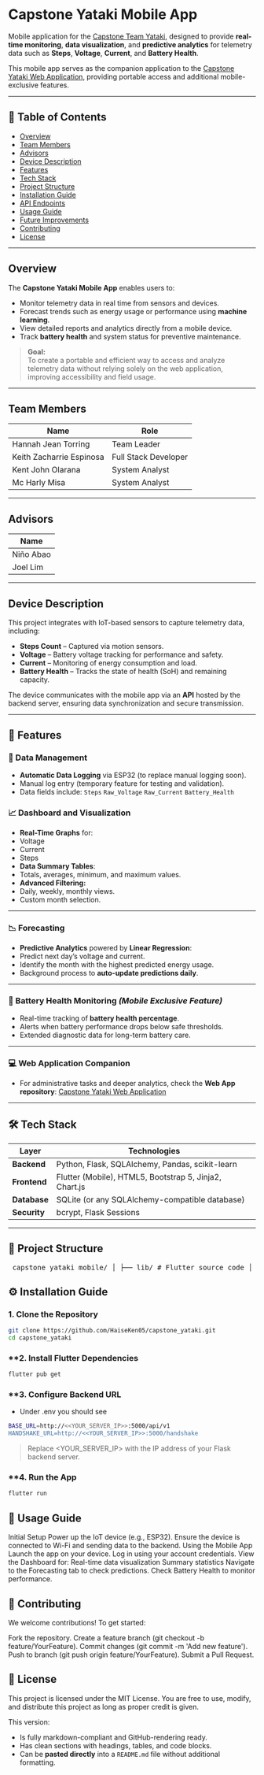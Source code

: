 # **Capstone Yataki Mobile App**  
Mobile application for the [Capstone Team Yataki](https://github.com/HaiseKen05/Capstone-TeamYataki), designed to provide **real-time monitoring**, **data visualization**, and **predictive analytics** for telemetry data such as **Steps**, **Voltage**, **Current**, and **Battery Health**.

This mobile app serves as the companion application to the [Capstone Yataki Web Application](https://github.com/HaiseKen05/Capstone-TeamYataki), providing portable access and additional mobile-exclusive features.

---

## **📖 Table of Contents**
- [Overview](#overview)
- [Team Members](#team-members)
- [Advisors](#advisors)
- [Device Description](#device-description)
- [Features](#-features)
- [Tech Stack](#%EF%B8%8F-tech-stack)
- [Project Structure](#-project-structure)
- [Installation Guide](#-installation-guide)
- [API Endpoints](#-api-endpoints)
- [Usage Guide](#-usage-guide)
- [Future Improvements](#-future-improvements)
- [Contributing](#-contributing)
- [License](#-license)

---

## **Overview**
The **Capstone Yataki Mobile App** enables users to:
- Monitor telemetry data in real time from sensors and devices.
- Forecast trends such as energy usage or performance using **machine learning**.
- View detailed reports and analytics directly from a mobile device.
- Track **battery health** and system status for preventive maintenance.

> **Goal:**  
> To create a portable and efficient way to access and analyze telemetry data without relying solely on the web application, improving accessibility and field usage.

---

## **Team Members**
| **Name**                 | **Role**            |
|--------------------------|---------------------|
| Hannah Jean Torring       | Team Leader         |
| Keith Zacharrie Espinosa  | Full Stack Developer|
| Kent John Olarana         | System Analyst      |
| Mc Harly Misa             | System Analyst      |

---

## **Advisors**
| **Name**     |
|--------------|
| Niño Abao    |
| Joel Lim     |

---

## **Device Description**
This project integrates with IoT-based sensors to capture telemetry data, including:
- **Steps Count** – Captured via motion sensors.
- **Voltage** – Battery voltage tracking for performance and safety.
- **Current** – Monitoring of energy consumption and load.
- **Battery Health** – Tracks the state of health (SoH) and remaining capacity.

The device communicates with the mobile app via an **API** hosted by the backend server, ensuring data synchronization and secure transmission.

---

## **🚀 Features**

### 🧾 Data Management 
- **Automatic Data Logging** via ESP32 (to replace manual logging soon).
- Manual log entry (temporary feature for testing and validation).
- Data fields include:
    `Steps`
    `Raw_Voltage`
    `Raw_Current`
    `Battery_Health`

### 📈 Dashboard and Visualization
- **Real-Time Graphs** for:
- Voltage
- Current
- Steps
- **Data Summary Tables**:
- Totals, averages, minimum, and maximum values.
- **Advanced Filtering:**
- Daily, weekly, monthly views.
- Custom month selection.

---

### 📉 Forecasting
- **Predictive Analytics** powered by **Linear Regression**:
- Predict next day’s voltage and current.
- Identify the month with the highest predicted energy usage.
- Background process to **auto-update predictions daily**.

---

### 🔋 Battery Health Monitoring *(Mobile Exclusive Feature)*
- Real-time tracking of **battery health percentage**.
- Alerts when battery performance drops below safe thresholds.
- Extended diagnostic data for long-term battery care.

---

### 💻 Web Application Companion
- For administrative tasks and deeper analytics, check the **Web App repository**:
[Capstone Yataki Web Application](https://github.com/HaiseKen05/Capstone-TeamYataki)

---

## **🛠️ Tech Stack**

| Layer        | Technologies                          |
|--------------|--------------------------------------|
| **Backend**  | Python, Flask, SQLAlchemy, Pandas, scikit-learn |
| **Frontend** | Flutter (Mobile), HTML5, Bootstrap 5, Jinja2, Chart.js |
| **Database** | SQLite (or any SQLAlchemy-compatible database) |
| **Security** | bcrypt, Flask Sessions |

---

## **📂 Project Structure**

<pre> capstone_yataki_mobile/ │ ├── lib/ # Flutter source code │ ├── screens/ # App screens (Dashboard, Forecast, etc.) │ ├── widgets/ # Reusable UI components │ ├── services/ # API integration logic │ └── main.dart # Entry point │ ├── assets/ # Images, icons, and static files │ ├── test/ # Automated tests │ ├── README.md # Project documentation └── pubspec.yaml # Flutter dependencies  </pre>
## **⚙️ Installation Guide**

### **1. Clone the Repository**
```bash
git clone https://github.com/HaiseKen05/capstone_yataki.git
cd capstone_yataki
```

### **2. Install Flutter Dependencies
```bash
flutter pub get
```

### **3. Configure Backend URL
- Under .env you should see 
```bash
BASE_URL=http://<<YOUR_SERVER_IP>>:5000/api/v1
HANDSHAKE_URL=http://<<YOUR_SERVER_IP>>:5000/handshake
```
> Replace <YOUR_SERVER_IP> with the IP address of your Flask backend server.

### **4. Run the App
```bash
flutter run
```

## 📖 Usage Guide
Initial Setup
Power up the IoT device (e.g., ESP32).
Ensure the device is connected to Wi-Fi and sending data to the backend.
Using the Mobile App
Launch the app on your device.
Log in using your account credentials.
View the Dashboard for:
Real-time data visualization
Summary statistics
Navigate to the Forecasting tab to check predictions.
Check Battery Health to monitor performance.

## 🤝 Contributing

We welcome contributions!
To get started:

Fork the repository.
Create a feature branch (git checkout -b feature/YourFeature).
Commit changes (git commit -m 'Add new feature').
Push to branch (git push origin feature/YourFeature).
Submit a Pull Request.

## 📜 License

This project is licensed under the MIT License.
You are free to use, modify, and distribute this project as long as proper credit is given.

This version:
- Is fully markdown-compliant and GitHub-rendering ready.
- Has clean sections with headings, tables, and code blocks.
- Can be **pasted directly** into a `README.md` file without additional formatting.

